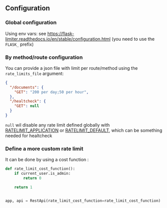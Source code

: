 ## Configuration

### Global configuration
Using env vars: see https://flask-limiter.readthedocs.io/en/stable/configuration.html (you need to use the `FLASK_` prefix)

### By method/route configuration

You can provide a json file with limit per route/method using the `rate_limits_file` argument:

```json
{
  "/documents": {
    "GET": "200 per day;50 per hour",
  },
  "/healtcheck": {
    "GET": null
  }
}
```

`null` wil disable any rate limit defined globally with [RATELIMIT_APPLICATION](https://flask-limiter.readthedocs.io/en/stable/configuration.html#RATELIMIT_APPLICATION) or [RATELIMIT_DEFAULT](https://flask-limiter.readthedocs.io/en/stable/configuration.html#RATELIMIT_DEFAULT), which can be something needed for healtcheck

### Define a more custom rate limit 

It can be done by using a cost function : 

```python
def rate_limit_cost_function():
    if current_user.is_admin:
        return 0

    return 1


app, api = RestApi(rate_limit_cost_function=rate_limit_cost_function)
```
